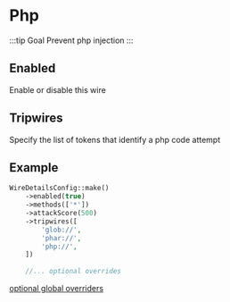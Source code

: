 # Php
:::tip Goal
Prevent php injection
:::

## Enabled
Enable or disable this wire

<!--@include: ./_methods.md-->

<!--@include: ./_attackscore.md-->

## Tripwires
Specify the list of tokens that identify a php code attempt

## Example
```php
WireDetailsConfig::make()
    ->enabled(true)
    ->methods(['*'])
    ->attackScore(500)
    ->tripwires([
        'glob://',
        'phar://',
        'php://',
    ])
    
    //... optional overrides        
````

[optional global overriders](./optionals.md)
